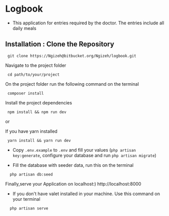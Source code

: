 # Logbook 

- This application for entries required by the doctor. The entries include all daily meals

## Installation : Clone the Repository

```
 git clone https://Ngizeh@bitbucket.org/Ngizeh/logbook.git
```

Navigate to the project folder

```
 cd path/to/your/project
```

On the project folder run the following command on the terminal

```
 composer install
```

Install the project dependencies


```
 npm install && npm run dev
```

 or

 If you have yarn installed

```
 yarn install && yarn run dev
```


- Copy `.env.example` to `.env` and fill your values
(`php artisan key:generate`, configure your database and run `php artisan migrate`)

- Fill the database with seeder data, run this on the terminal
```
  php artisan db:seed

```

Finally,serve your Application on localhost:) http://localhost:8000
- If you don't have valet installed in your machine. Use this command on your terminal
```
  php artisan serve
```

